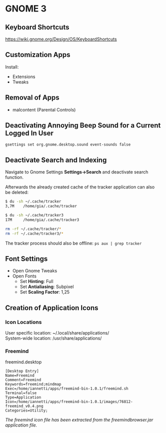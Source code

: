 # GNOME 3

## Keyboard Shortcuts

https://wiki.gnome.org/Design/OS/KeyboardShortcuts

## Customization Apps

Install:  

* Extensions
* Tweaks

## Removal of Apps

* malcontent (Parental Controls)

## Deactivating Annoying Beep Sound for a Current Logged In User

```
gsettings set org.gnome.desktop.sound event-sounds false
```

## Deactivate Search and Indexing

Navigate to Gnome Settings **Settings->Search** and deactivate search function.

Afterwards the already created cache of the tracker application can also  
be deleted:  

```bash
$ du -sh ~/.cache/tracker
3,7M    /home/gia/.cache/tracker

$ du -sh ~/.cache/tracker3 
17M     /home/gia/.cache/tracker3

rm -rf ~/.cache/tracker/*
rm -rf ~/.cache/tracker3/*
```

The tracker process should also be offline:  `ps aux | grep tracker`

## Font Settings

* Open Gnome Tweaks
* Open Fonts
    * Set **Hinting**: Full
    * Set **Antialiasing**: Subpixel
    * Set **Scaling Factor**: 1,25

## Creation of Application Icons

### Icon Locations

User specific location: ~/.local/share/applications/  
System-wide location: /usr/share/applications/  

### Freemind

freemind.desktop  

```
[Desktop Entry]
Name=Freemind
Comment=Freemind
Keywords=freemind;mindmap
Exec=/home/iannetti/apps/freemind-bin-1.0.1/freemind.sh
Terminal=false
Type=Application
Icon=/home/iannetti/apps/freemind-bin-1.0.1/images/76812-freemind_v0.4.png
Categories=Utility;
```

_The freemind icon file has been extracted from the freemindbrowser.jar application file._ 
